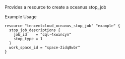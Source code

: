 Provides a resource to create a oceanus stop_job

Example Usage

```hcl
resource "tencentcloud_oceanus_stop_job" "example" {
  stop_job_descriptions {
    job_id    = "cql-4xwincyn"
    stop_type = 1
  }
  work_space_id = "space-2idq8wbr"
}
```